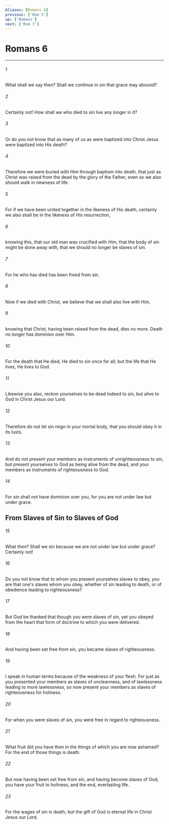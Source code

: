 ```yaml
---
Aliases: [Romans 6]
previous: ['Rom 5']
up: ['Romans']
next: ['Rom 7']
---
```

# Romans 6

***


###### 1 
What shall we say then? Shall we continue in sin that grace may abound? 

###### 2 
Certainly not! How shall we who died to sin live any longer in it? 

###### 3 
Or do you not know that as many of us as were baptized into Christ Jesus were baptized into His death? 

###### 4 
Therefore we were buried with Him through baptism into death, that just as Christ was raised from the dead by the glory of the Father, even so we also should walk in newness of life. 

###### 5 
For if we have been united together in the likeness of His death, certainly we also shall be in the likeness of His resurrection, 

###### 6 
knowing this, that our old man was crucified with Him, that the body of sin might be done away with, that we should no longer be slaves of sin. 

###### 7 
For he who has died has been freed from sin. 

###### 8 
Now if we died with Christ, we believe that we shall also live with Him, 

###### 9 
knowing that Christ, having been raised from the dead, dies no more. Death no longer has dominion over Him. 

###### 10 
For the death that He died, He died to sin once for all; but the life that He lives, He lives to God. 

###### 11 
Likewise you also, reckon yourselves to be dead indeed to sin, but alive to God in Christ Jesus our Lord. 

###### 12 
Therefore do not let sin reign in your mortal body, that you should obey it in its lusts. 

###### 13 
And do not present your members as instruments of unrighteousness to sin, but present yourselves to God as being alive from the dead, and your members as instruments of righteousness to God. 

###### 14 
For sin shall not have dominion over you, for you are not under law but under grace.

## From Slaves of Sin to Slaves of God 

###### 15 
What then? Shall we sin because we are not under law but under grace? Certainly not! 

###### 16 
Do you not know that to whom you present yourselves slaves to obey, you are that one's slaves whom you obey, whether of sin leading to death, or of obedience leading to righteousness? 

###### 17 
But God be thanked that though you were slaves of sin, yet you obeyed from the heart that form of doctrine to which you were delivered. 

###### 18 
And having been set free from sin, you became slaves of righteousness. 

###### 19 
I speak in human terms because of the weakness of your flesh. For just as you presented your members as slaves of uncleanness, and of lawlessness leading to more lawlessness, so now present your members as slaves of righteousness for holiness. 

###### 20 
For when you were slaves of sin, you were free in regard to righteousness. 

###### 21 
What fruit did you have then in the things of which you are now ashamed? For the end of those things is death. 

###### 22 
But now having been set free from sin, and having become slaves of God, you have your fruit to holiness, and the end, everlasting life. 

###### 23 
For the wages of sin is death, but the gift of God is eternal life in Christ Jesus our Lord.
